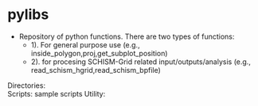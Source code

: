 # pylibs

* Repository of python functions. There are two types of functions: <br>
  * 1). For general purpose use (e.g., inside_polygon,proj,get_subplot_position) <br>
  * 2). for procesing SCHISM-Grid related input/outputs/analysis (e.g., read_schism_hgrid,read_schism_bpfile) <br>

Directories:  <br>
Scripts: sample scripts 
Utility: 

